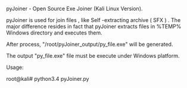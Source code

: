 
pyJoiner - Open Source Exe Joiner (Kali Linux Version).

pyJoiner is used for join files , like Self -extracting archive ( SFX ) .
The major difference resides in fact that pyJoiner extracts files in %TEMP% Windows directory and executes them.
 

After process, "/root/pyJoiner_output/py_file.exe" will be generated. 

The output "py_file.exe" file must be execute under Windows platform.

 

Usage: 

root@kali# python3.4 pyJoiner.py
